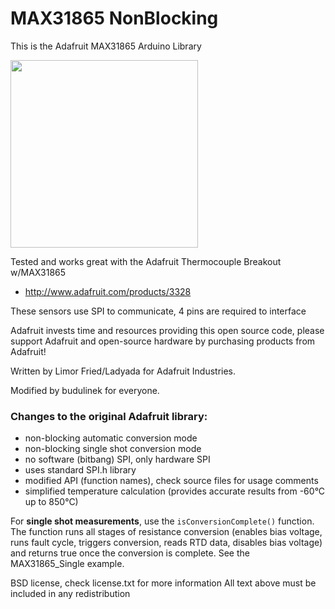 # MAX31865 NonBlocking

This is the Adafruit MAX31865 Arduino Library 

<a href="https://www.adafruit.com/products/3328"><img src="assets/image.jpg" height="300"/></a>

Tested and works great with the Adafruit Thermocouple Breakout w/MAX31865
   * http://www.adafruit.com/products/3328

These sensors use SPI to communicate, 4 pins are required to interface

Adafruit invests time and resources providing this open source code, please support Adafruit and open-source hardware by purchasing products from Adafruit!

Written by Limor Fried/Ladyada  for Adafruit Industries.

Modified by budulinek for everyone.

### Changes to the original Adafruit library:
- non-blocking automatic conversion mode
- non-blocking single shot conversion mode
- no software (bitbang) SPI, only hardware SPI
- uses standard SPI.h library
- modified API (function names), check source files for usage comments
- simplified temperature calculation (provides accurate results from -60°C up to 850°C)

For **single shot measurements**, use the `isConversionComplete()` function. The function runs all stages of resistance conversion (enables bias voltage, runs fault cycle, triggers conversion, reads RTD data, disables bias voltage) and returns true once the conversion is complete. See the MAX31865_Single example.

BSD license, check license.txt for more information
All text above must be included in any redistribution
